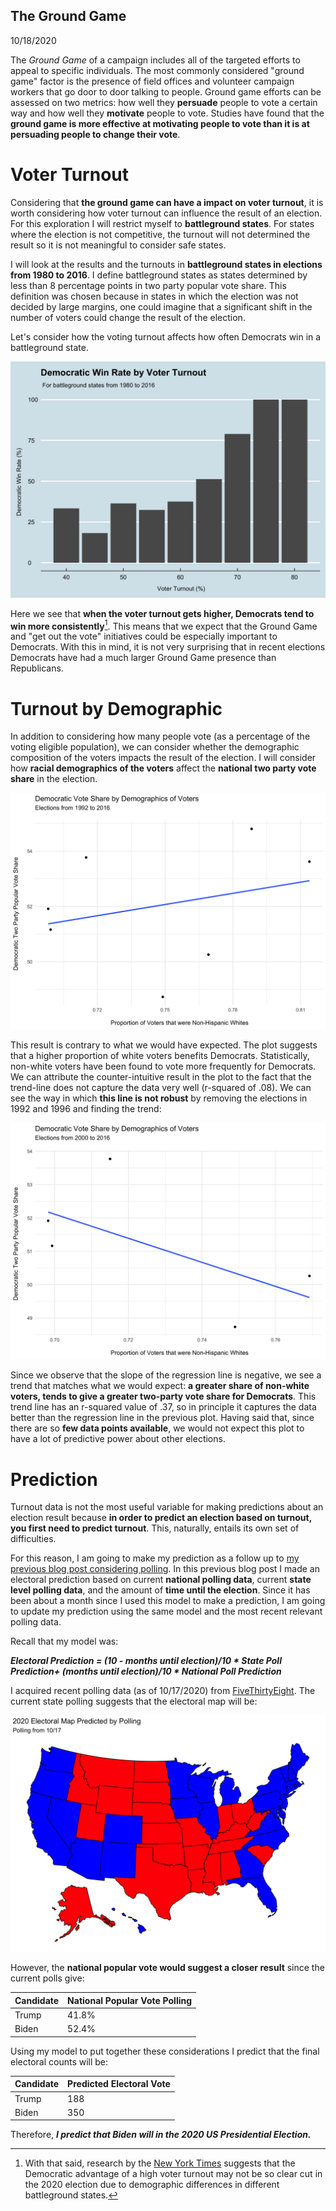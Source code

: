 ## The Ground Game

10/18/2020

The *Ground Game* of a campaign includes all of the targeted efforts to appeal to specific individuals. The most commonly considered "ground game" factor is the presence of field offices and volunteer campaign workers that go door to door talking to people. Ground game efforts can be assessed on two metrics: how well they **persuade** people to vote a certain way and how well they **motivate** people to vote. Studies have found that the **ground game is more effective at motivating people to vote than it is at persuading people to change their vote**.

# Voter Turnout
Considering that **the ground game can have a impact on voter turnout**, it is worth considering how voter turnout can influence the result of an election. For this exploration I will restrict myself to **battleground states**. For states where the election is not competitive, the turnout will not determined the result so it is not meaningful to consider safe states. 

I will look at the results and the turnouts in **battleground states in elections from 1980 to 2016**. I define battleground states as states determined by less than 8 percentage points in two party popular vote share. This definition was chosen because in states in which the election was not decided by large margins, one could imagine that a significant shift in the number of voters could change the result of the election.

Let's consider how the voting turnout affects how often Democrats win in a battleground state.

![image of Democratic win rate by voter turnout](../figures/turnout_vs_winrate.png)

Here we see that **when the voter turnout gets higher, Democrats tend to win more consistently**[^1]. This means that we expect that the Ground Game and "get out the vote" initiatives could be especially important to Democrats. With this in mind, it is not very surprising that in recent elections Democrats have had a much larger Ground Game presence than Republicans.

# Turnout by Demographic

In addition to considering how many people vote (as a percentage of the voting eligible population), we can consider whether the demographic composition of the voters impacts the result of the election. I will consider how **racial demographics of the voters** affect the **national two party vote share** in the election. 

![proportion of white voters vs democratic vote share since 1992](../figures/white_vote_1992.png)

This result is contrary to what we would have expected. The plot suggests that a higher proportion of white voters benefits Democrats. Statistically, non-white voters have been found to vote more frequently for Democrats. We can attribute the counter-intuitive result in the plot to the fact that the trend-line does not capture the data very well (r-squared of .08). We can see the way in which **this line is not robust** by removing the elections in 1992 and 1996 and finding the trend:

![proportion of white voters vs democratic vote share since 2000](../figures/white_vote_2000.png)

Since we observe that the slope of the regression line is negative, we see a trend that matches what we would expect: **a greater share of non-white voters, tends to give a greater two-party vote share for Democrats**. This trend line has an r-squared value of .37, so in principle it captures the data better than the regression line in the previous plot. Having said that, since there are so **few data points available**, we would not expect this plot to have a lot of predictive power about other elections.


# Prediction

Turnout data is not the most useful variable for making predictions about an election result because **in order to predict an election based on turnout, you first need to predict turnout**. This, naturally, entails its own set of difficulties.

For this reason, I am going to make my prediction as a follow up to [my previous blog post considering polling](polling.md). In this previous blog post I made an electoral prediction based on current **national polling data**, current **state level polling data**, and the amount of **time until the election**. Since it has been about a month since I used this model to make a prediction, I am going to update my prediction using the same model and the most recent relevant polling data.

Recall that my model was:

***Electoral Prediction = (10 - months until election)/10 * State Poll Prediction+ (months until election)/10 * National Poll Prediction***

I acquired recent polling data (as of 10/17/2020) from [FiveThirtyEight](https://projects.fivethirtyeight.com/polls/president-general/national/). The current state polling suggests that the electoral map will be:

![map predicted by 10/17 state polling](../figures/polling_10_17.png)

However, the **national popular vote would suggest a closer result** since the current polls give: 

| Candidate | National Popular Vote Polling |
|-----------|-------------------------------|
| Trump     | 41.8%                          |
| Biden     | 52.4%                          |

Using my model to put together these considerations I predict that the final electoral counts will be:

| Candidate | Predicted Electoral Vote |
|-----------|--------------------------|
| Trump     | 188                      |
| Biden     | 350                      |


Therefore, ***I predict that Biden will in the 2020 US Presidential Election.***

[^1]: With that said, research by the [New York Times](https://www.nytimes.com/2019/07/15/upshot/2020-election-turnout-analysis.html) suggests that the Democratic advantage of a high voter turnout may not be so clear cut in the 2020 election due to demographic differences in different battleground states.

